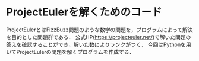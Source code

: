 # ProjectEulerを解くためのコード
ProjectEulerとはFizzBuzz問題のような数学の問題を，プログラムによって解決を目的とした問題群である．
公式HP(https://projecteuler.net/)で解いた問題の答えを確認することができ，解いた数によりランクがつく．
今回はPythonを用いてProjectEulerの問題を解くプログラムを作成する．